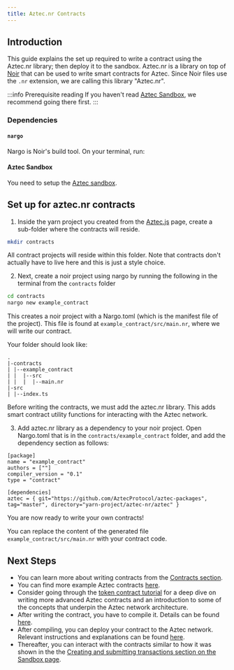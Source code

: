 ```yaml
---
title: Aztec.nr Contracts
---
```


## Introduction

This guide explains the set up required to write a contract using the Aztec.nr library; then deploy it to the sandbox. Aztec.nr is a library on top of [Noir](https://noir-lang.org/) that can be used to write smart contracts for Aztec. Since Noir files use the `.nr` extension, we are calling this library "Aztec.nr".

:::info Prerequisite reading
If you haven't read [Aztec Sandbox](./sandbox.md), we recommend going there first.
:::

### Dependencies

#### `nargo`

Nargo is Noir's build tool. On your terminal, run:

<InstallNargoInstructions />

#### Aztec Sandbox

You need to setup the [Aztec sandbox](./sandbox.md).

<!-- TODO([#1056](https://github.com/AztecProtocol/aztec-packages/issues/1056)): Add a step for the starter kit -->

## Set up for aztec.nr contracts

1. Inside the yarn project you created from the [Aztec.js](./sandbox.md) page, create a sub-folder where the contracts will reside.

```bash
mkdir contracts
```

All contract projects will reside within this folder. Note that contracts don't actually have to live here and this is just a style choice.

2. Next, create a noir project using nargo by running the following in the terminal from the `contracts` folder

```bash
cd contracts
nargo new example_contract
```

This creates a noir project with a Nargo.toml (which is the manifest file of the project). This file is found at `example_contract/src/main.nr`, where we will write our contract.

Your folder should look like:

```
.
|-contracts
| |--example_contract
| |  |--src
| |  |  |--main.nr
|-src
| |--index.ts
```

Before writing the contracts, we must add the aztec.nr library. This adds smart contract utility functions for interacting with the Aztec network.

3. Add aztec.nr library as a dependency to your noir project. Open Nargo.toml that is in the `contracts/example_contract` folder, and add the dependency section as follows:

```
[package]
name = "example_contract"
authors = [""]
compiler_version = "0.1"
type = "contract"

[dependencies]
aztec = { git="https://github.com/AztecProtocol/aztec-packages", tag="master", directory="yarn-project/aztec-nr/aztec" }
```

You are now ready to write your own contracts!

You can replace the content of the generated file `example_contract/src/main.nr` with your contract code.

## Next Steps

- You can learn more about writing contracts from the [Contracts section](../contracts/main.md).
- You can find more example Aztec contracts [here](https://github.com/AztecProtocol/aztec-packages/tree/master/yarn-project/noir-contracts/src/contracts).
- Consider going through the [token contract tutorial](./token_contract_tutorial.md) for a deep dive on writing more advanced Aztec contracts and an introduction to some of the concepts that underpin the Aztec network architecture.
- After writing the contract, you have to compile it. Details can be found [here](../contracts/compiling.md).
- After compiling, you can deploy your contract to the Aztec network. Relevant instructions and explanations can be found [here](../contracts/deploying.md).
- Thereafter, you can interact with the contracts similar to how it was shown in the the [Creating and submitting transactions section on the Sandbox page](./sandbox.md#creating-and-submitting-transactions).